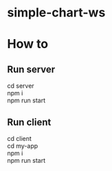# simple-chart-ws

# How to

## Run server

cd server <br/>
npm i <br/>
npm run start <br/>

## Run client

cd client <br/>
cd my-app<br/>
npm i <br/>
npm run start
